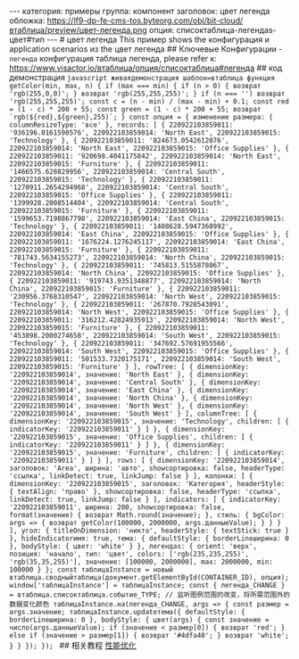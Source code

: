 --- категория: примеры группа: компонент заголовок: цвет легенда обложка: https://lf9-dp-fe-cms-tos.byteorg.com/obj/bit-cloud/втаблица/preview/цвет-легенда.png опция: списоктаблица-легендаs-цвет#тип --- # цвет легенда This пример shows the конфигурация и application scenarios из the цвет легенда ## Ключевые Конфигурации - `легенда` конфигурация таблица легенда, please refer к: https://www.visactor.io/втаблица/опция/списоктаблица#легенда ## код демонстрация ```javascript живаядемонстрация шаблон=втаблица функция getColor(min, max, n) { if (max === min) { if (n > 0) { возврат 'rgb(255,0,0)'; } возврат 'rgb(255,255,255)'; } if (n === '') возврат 'rgb(255,255,255)'; const c = (n - min) / (max - min) + 0.1; const red = (1 - c) * 200 + 55; const green = (1 - c) * 200 + 55; возврат `rgb(${red},${green},255)`; } const опция = { изменение размера: { columnResizeType: 'все' }, records: [ { 220922103859011: '936196.0161590576', 220922103859014: 'North East', 220922103859015: 'Technology' }, { 220922103859011: '824673.0542612076', 220922103859014: 'North East', 220922103859015: 'Office Supplies' }, { 220922103859011: '920698.4041175842', 220922103859014: 'North East', 220922103859015: 'Furniture' }, { 220922103859011: '1466575.628829956', 220922103859014: 'Central South', 220922103859015: 'Technology' }, { 220922103859011: '1270911.2654294968', 220922103859014: 'Central South', 220922103859015: 'Office Supplies' }, { 220922103859011: '1399928.2008514404', 220922103859014: 'Central South', 220922103859015: 'Furniture' }, { 220922103859011: '1599653.7198867798', 220922103859014: 'East China', 220922103859015: 'Technology' }, { 220922103859011: '1408628.5947360992', 220922103859014: 'East China', 220922103859015: 'Office Supplies' }, { 220922103859011: '1676224.1276245117', 220922103859014: 'East China', 220922103859015: 'Furniture' }, { 220922103859011: '781743.5634155273', 220922103859014: 'North China', 220922103859015: 'Technology' }, { 220922103859011: '745813.5155878067', 220922103859014: 'North China', 220922103859015: 'Office Supplies' }, { 220922103859011: '919743.9351348877', 220922103859014: 'North China', 220922103859015: 'Furniture' }, { 220922103859011: '230956.3768310547', 220922103859014: 'North West', 220922103859015: 'Technology' }, { 220922103859011: '267870.7928543091', 220922103859014: 'North West', 220922103859015: 'Office Supplies' }, { 220922103859011: '316212.42824935913', 220922103859014: 'North West', 220922103859015: 'Furniture' }, { 220922103859011: '453898.2000274658', 220922103859014: 'South West', 220922103859015: 'Technology' }, { 220922103859011: '347692.57691955566', 220922103859014: 'South West', 220922103859015: 'Office Supplies' }, { 220922103859011: '501533.7320175171', 220922103859014: 'South West', 220922103859015: 'Furniture' } ], rowTree: [ { dimensionKey: '220922103859014', значение: 'North East' }, { dimensionKey: '220922103859014', значение: 'Central South' }, { dimensionKey: '220922103859014', значение: 'East China' }, { dimensionKey: '220922103859014', значение: 'North China' }, { dimensionKey: '220922103859014', значение: 'North West' }, { dimensionKey: '220922103859014', значение: 'South West' } ], columnTree: [ { dimensionKey: '220922103859015', значение: 'Technology', children: [ { indicatorKey: '220922103859011' } ] }, { dimensionKey: '220922103859015', значение: 'Office Supplies', children: [ { indicatorKey: '220922103859011' } ] }, { dimensionKey: '220922103859015', значение: 'Furniture', children: [ { indicatorKey: '220922103859011' } ] } ], rows: [ { dimensionKey: '220922103859014', заголовок: 'Area', ширина: 'авто', showсортировка: false, headerType: 'ссылка', linkDetect: true, linkJump: false } ], колонки: [ { dimensionKey: '220922103859015', заголовок: 'Категория', headerStyle: { textAlign: 'право' }, showсортировка: false, headerType: 'ссылка', linkDetect: true, linkJump: false } ], indicators: [ { indicatorKey: '220922103859011', ширина: 200, showсортировка: false, format(значение) { возврат Math.round(значение); }, стиль: { bgColor: args => { возврат getColor(100000, 2000000, args.данныеValue); } } } ], угол: { titleOnDimension: 'никто', headerStyle: { textStick: true } }, hideIndicatorимя: true, тема: { defaultStyle: { borderLineширина: 0 }, bodyStyle: { цвет: 'white' } }, легендаs: { orient: 'верх', позиция: 'начало', тип: 'цвет', colors: ['rgb(235,235,255)', 'rgb(35,35,255)'], значение: [100000, 2000000], max: 2000000, min: 100000 } }; const таблицаInstance = новый втаблица.сводныйтаблица(документ.getElementById(CONTAINER_ID), опция); window['таблицаInstance'] = таблицаInstance; const { легенда_CHANGE } = втаблица.списоктаблица.событие_TYPE; // 监听图例范围的改变，将所需范围外的数据变化颜色 таблицаInstance.на(легенда_CHANGE, args => { const размер = args.значение; таблицаInstance.updateтема({ defaultStyle: { borderLineширина: 0 }, bodyStyle: { цвет(args) { const значение = число(args.данныеValue); if (значение < размер[0]) { возврат 'red'; } else if (значение > размер[1]) { возврат '#4dfa40'; } возврат 'white'; } } }); }); ``` ## 相关教程 [性能优化](ссылка) 